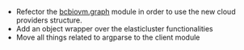 * Refector the [bcbiovm.graph](https://github.com/chapmanb/bcbio-nextgen-vm/tree/master/bcbiovm/graph) module in order to use the new cloud providers structure.
* Add an object wrapper over the elasticluster functionalities
* Move all things related to argparse to the client module

